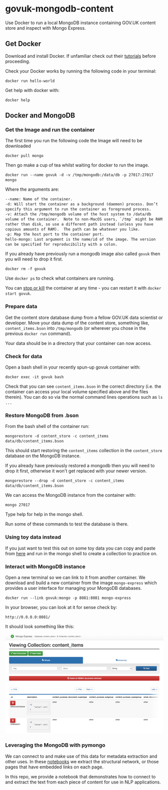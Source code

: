 # govuk-mongodb-content
Use Docker to run a local MongoDB instance containing GOV.UK content store and inspect with Mongo Express.

## Get Docker
Download and install Docker. If unfamiliar check out their [tutorials](https://docs.docker.com/get-started/) before proceeding.  

Check your Docker works by running the following code in your terminal:  

```
docker run hello-world
```

Get help with docker with:  

```
docker help
```

## Docker and MongoDB

### Get the Image and run the container

The first time you run the following code the Image will need to be downloaded

```
docker pull mongo
```

Then go make a cup of tea whilst waiting for docker to run the image.

```
docker run --name govuk -d -v /tmp/mongodb:/data/db -p 27017:27017 mongo
```

Where the arguments are:  

```
--name: Name of the container.  
-d: Will start the container as a background (daemon) process. Don’t specify this argument to run the container as foreground process.  
-v: Attach the /tmp/mongodb volume of the host system to /data/db volume of the container.  Note to non-MacOS users, `/tmp` might be RAM rather than disk, so use a different path instead (unless you have copious amounts of RAM).  The path can be whatever you like.
-p: Map the host port to the container port.
hello-mongo: Last argument is the name/id of the image. The version can be specified for reproducibility with a colon.    
```

If you already have previously run a mongodb image also called `govuk` then you will need to drop it first.

```
docker rm -f govuk
```

Use `docker ps` to check what containers are running.  

You can [stop or kill](https://medium.com/@nagarwal/lifecycle-of-docker-container-d2da9f85959) the container at any time - you can restart it with `docker start govuk`.

### Prepare data
Get the content store database dump from a fellow GOV.UK data scientist or developer. Move your data dump of the content store, something like, `content_items.bson` into `/tmp/mongodb` (or wherever you chose in the previous `docker run` command).

Your data should be in a directory that your container can now access.  

### Check for data
Open a bash shell in your recently spun-up govuk container with:

```
docker exec -it govuk bash
```

Check that you can see `content_items.bson` in the correct directory (i.e. the container can access your local volume specified above and the files therein). You can do so via the normal command lines operations such as `ls ...`

### Restore MongoDB from .bson

From the bash shell of the container run:

```
mongorestore -d content_store -c content_items data/db/content_items.bson
```

This should start restoring the `content_items` collection in the `content_store` database on the MongoDB instance.  

If you already have previously restored a mongodb then you will need to drop it first, otherwise it won't get replaced with your newer version.

```
mongorestore --drop -d content_store -c content_items data/db/content_items.bson
```

We can access the MongoDB instance from the container with:

```
mongo 27017
```
Type help for help in the mongo shell.

Run some of these commands to test the database is there.  

### Using toy data instead

If you just want to test this out on some toy data you can copy and paste from [here](https://docs.mongodb.com/manual/reference/bios-example-collection/) and run in the mongo shell to create a collection to practice on.

### Interact with MongoDB instance

Open a new terminal so we can link to it from another container. We download and build a new container from the image `mongo-express` which provides a user interface for managing your MongoDB databases.  

```
docker run --link govuk:mongo -p 8081:8081 mongo-express
```

In your browser, you can look at it for sense check by:

```
http://0.0.0.0:8081/
```

It should look something like this:

![The Mongo Express User interface inspecting the GOV.UK content store](figures/mongo_express.png)

### Leveraging the MongoDB with pymongo
We can connect to and make use of this data for metadata extraction and other uses. In these [notebooks](https://github.com/alphagov/govuk-network-embedding/tree/master/notebooks/db) we extract the structural network, or those pages that have embedded links on each page.  

In this repo, we provide a notebook that demonstrates how to connect to and extract the text from each piece of content for use in NLP applications.
